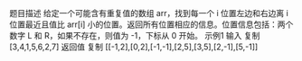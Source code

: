 题目描述
给定一个可能含有重复值的数组 arr，找到每一个 i 位置左边和右边离 i 位置最近且值比 arr[i] 小的位置。返回所有位置相应的信息。位置信息包括：两个数字 L 和 R，如果不存在，则值为 -1，下标从 0 开始。
示例1
输入
复制
[3,4,1,5,6,2,7]
返回值
复制
[[-1,2],[0,2],[-1,-1],[2,5],[3,5],[2,-1],[5,-1]]